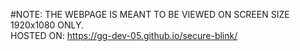 #NOTE: THE WEBPAGE IS MEANT TO BE VIEWED ON SCREEN SIZE 1920x1080 ONLY.  
HOSTED ON: https://gg-dev-05.github.io/secure-blink/
